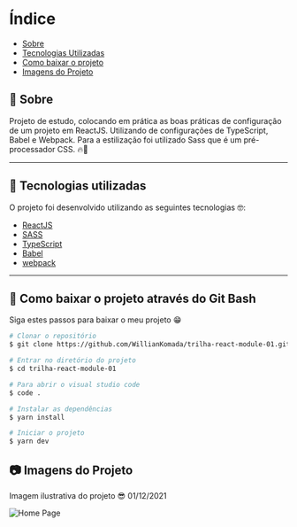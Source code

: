 # Índice
- [Sobre](#-sobre)
- [Tecnologias Utilizadas](#-tecnologias-utilizadas)
- [Como baixar o projeto](#-como-baixar-o-projeto)
- [Imagens do Projeto](#-imagens-do-projeto)

## 📝 Sobre

<p>
  Projeto de estudo, colocando em prática as boas práticas de configuração de um projeto em ReactJS. Utilizando de configurações de TypeScript, Babel e Webpack. Para a estilização foi utilizado Sass que é um pré-processador CSS. 🔥🤩
</p>

---

## 🚀 Tecnologias utilizadas

<p>O projeto foi desenvolvido utilizando as seguintes tecnologias 🤓:</p>

- [ReactJS](https://reactjs.org)
- [SASS](https://sass-lang.com/)
- [TypeScript](https://www.typescriptlang.org/)
- [Babel](https://babeljs.io/)
- [webpack](https://webpack.js.org/)

---

## 📁 Como baixar o projeto através do Git Bash

<p>Siga estes passos para baixar o meu projeto 😁</p>

```bash
# Clonar o repositório
$ git clone https://github.com/WillianKomada/trilha-react-module-01.git

# Entrar no diretório do projeto
$ cd trilha-react-module-01

# Para abrir o visual studio code
$ code .

# Instalar as dependências
$ yarn install

# Iniciar o projeto
$ yarn dev
```

## 📷 Imagens do Projeto

<p>Imagem ilustrativa do projeto 😎 01/12/2021</p>

<img src="https://ik.imagekit.io/cucgno2zqys/12_IXpZM1GKX.png?updatedAt=1638393904450" alt="Home Page">
